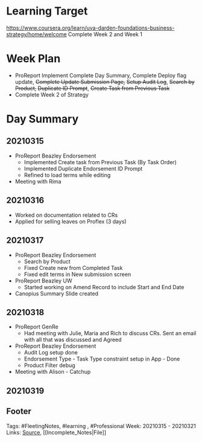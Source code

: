 # Learning Target
https://www.coursera.org/learn/uva-darden-foundations-business-strategy/home/welcome
Complete Week 2 and Week 1
 
# Week Plan
- ProReport Implement Complete Day Summary, Complete Deploy flag update, ~~Complete Update Submission Page,~~ ~~Setup Audit Log~~, ~~Search by Product,~~ ~~Duplicate ID Prompt~~, ~~Create Task from Previous Task~~
- Complete Week 2 of Strategy 


# Day Summary
## 20210315
- ProReport Beazley Endorsement
	-  Implemented Create task from Previous Task (By Task Order)
	- Implemented Duplicate Endorsement ID Prompt
	- Refined to load terms while editing
- Meeting with Rima

## 20210316
- Worked on documentation related to CRs
- Applied for selling leaves on Proflex (3 days)

## 20210317
- ProReport Beazley Endorsement
	- Search by Product
	- Fixed Create new from Completed Task
	- Fixed edit terms in New submission screen
- ProReport Beazley UW
	- Started working on Amend Record to include Start and End Date
- Canopius Summary Slide created
## 20210318
- ProReport GenRe
	- Had meeting with Julie, Maria and Rich to discuss CRs. Sent an email with all that was discussed and Agreed
- ProReport Beazley Endorsement
	- Audit Log setup done
	- Endorsement Type - Task Type constraint setup in App  - Done
	- Product Filter debug
- Meeting with Alison - Catchup

## 20210319

## Footer

Tags: #FleetingNotes, #learning , #Professional
Week: 20210315 - 20210321
Links: 
[Source](template.md), [[Incomplete_Notes|File]]

<!--
Comment -   
-->
<!--stackedit_data:
eyJoaXN0b3J5IjpbLTE4MDc5MTgxMjYsLTE0MjcxOTY5NzUsMz
A4NTE0MDAxLC0zMjIzNzE5NTEsMzMxNjA0NjY2LDEwMjAxMjE0
MzQsLTE3NDkzNDAyMzddfQ==
-->